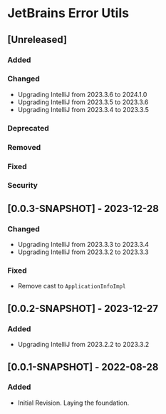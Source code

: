 <!-- Keep a Changelog guide -> https://keepachangelog.com -->

# JetBrains Error Utils

## [Unreleased]
### Added

### Changed
- Upgrading IntelliJ from 2023.3.6 to 2024.1.0
- Upgrading IntelliJ from 2023.3.5 to 2023.3.6
- Upgrading IntelliJ from 2023.3.4 to 2023.3.5

### Deprecated

### Removed

### Fixed

### Security

## [0.0.3-SNAPSHOT] - 2023-12-28
### Changed
- Upgrading IntelliJ from 2023.3.3 to 2023.3.4
- Upgrading IntelliJ from 2023.3.2 to 2023.3.3

### Fixed
- Remove cast to `ApplicationInfoImpl`

## [0.0.2-SNAPSHOT] - 2023-12-27
### Added
- Upgrading IntelliJ from 2023.2.2 to 2023.3.2

## [0.0.1-SNAPSHOT] - 2022-08-28
### Added
- Initial Revision. Laying the foundation.